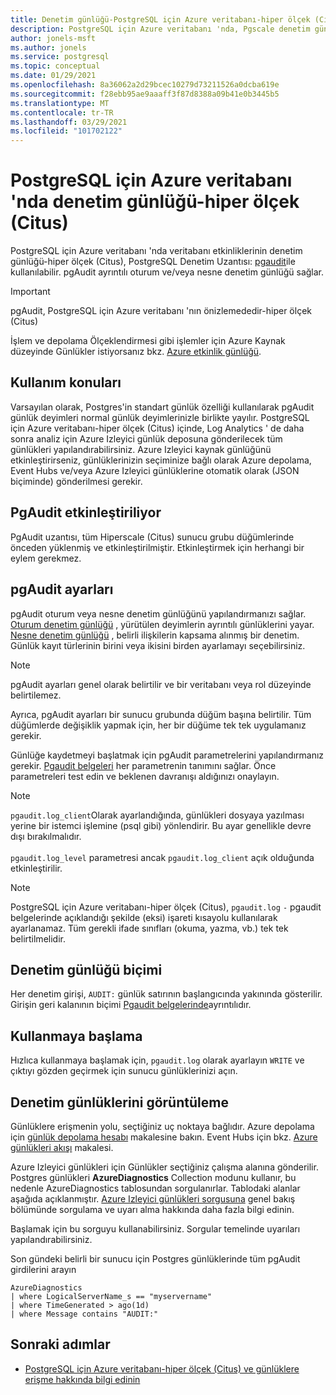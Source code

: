 ```yaml
---
title: Denetim günlüğü-PostgreSQL için Azure veritabanı-hiper ölçek (Citus)
description: PostgreSQL için Azure veritabanı 'nda, Pgscale denetim günlüğü için kavramlar-hiper ölçek (Citus).
author: jonels-msft
ms.author: jonels
ms.service: postgresql
ms.topic: conceptual
ms.date: 01/29/2021
ms.openlocfilehash: 8a36062a2d29bcec10279d73211526a0dcba619e
ms.sourcegitcommit: f28ebb95ae9aaaff3f87d8388a09b41e0b3445b5
ms.translationtype: MT
ms.contentlocale: tr-TR
ms.lasthandoff: 03/29/2021
ms.locfileid: "101702122"
---
```

# <a name="audit-logging-in-azure-database-for-postgresql---hyperscale-citus"></a>PostgreSQL için Azure veritabanı 'nda denetim günlüğü-hiper ölçek (Citus)

PostgreSQL için Azure veritabanı 'nda veritabanı etkinliklerinin denetim günlüğü-hiper ölçek (Citus), PostgreSQL Denetim Uzantısı: [pgaudit](https://www.pgaudit.org/)ile kullanılabilir. pgAudit ayrıntılı oturum ve/veya nesne denetim günlüğü sağlar.

> [!IMPORTANT]
> pgAudit, PostgreSQL için Azure veritabanı 'nın önizlemededir-hiper ölçek (Citus)

İşlem ve depolama Ölçeklendirmesi gibi işlemler için Azure Kaynak düzeyinde Günlükler istiyorsanız bkz. [Azure etkinlik günlüğü](../azure-monitor/essentials/platform-logs-overview.md).

## <a name="usage-considerations"></a>Kullanım konuları
Varsayılan olarak, Postgres'in standart günlük özelliği kullanılarak pgAudit günlük deyimleri normal günlük deyimlerinizle birlikte yayılır. PostgreSQL için Azure veritabanı-hiper ölçek (Citus) içinde, Log Analytics ' de daha sonra analiz için Azure Izleyici günlük deposuna gönderilecek tüm günlükleri yapılandırabilirsiniz. Azure Izleyici kaynak günlüğünü etkinleştirirseniz, günlüklerinizin seçiminize bağlı olarak Azure depolama, Event Hubs ve/veya Azure Izleyici günlüklerine otomatik olarak (JSON biçiminde) gönderilmesi gerekir.

## <a name="enabling-pgaudit"></a>PgAudit etkinleştiriliyor

PgAudit uzantısı, tüm Hiperscale (Citus) sunucu grubu düğümlerinde önceden yüklenmiş ve etkinleştirilmiştir. Etkinleştirmek için herhangi bir eylem gerekmez.

## <a name="pgaudit-settings"></a>pgAudit ayarları

pgAudit oturum veya nesne denetim günlüğünü yapılandırmanızı sağlar. [Oturum denetim günlüğü](https://github.com/pgaudit/pgaudit/blob/master/README.md#session-audit-logging) , yürütülen deyimlerin ayrıntılı günlüklerini yayar. [Nesne denetim günlüğü](https://github.com/pgaudit/pgaudit/blob/master/README.md#object-audit-logging) , belirli ilişkilerin kapsama alınmış bir denetim. Günlük kayıt türlerinin birini veya ikisini birden ayarlamayı seçebilirsiniz. 

> [!NOTE]
> pgAudit ayarları genel olarak belirtilir ve bir veritabanı veya rol düzeyinde belirtilemez.
>
> Ayrıca, pgAudit ayarları bir sunucu grubunda düğüm başına belirtilir. Tüm düğümlerde değişiklik yapmak için, her bir düğüme tek tek uygulamanız gerekir.

Günlüğe kaydetmeyi başlatmak için pgAudit parametrelerini yapılandırmanız gerekir. [Pgaudit belgeleri](https://github.com/pgaudit/pgaudit/blob/master/README.md#settings) her parametrenin tanımını sağlar. Önce parametreleri test edin ve beklenen davranışı aldığınızı onaylayın.

> [!NOTE]
> `pgaudit.log_client`Olarak ayarlandığında, günlükleri dosyaya yazılması yerine bir istemci işlemine (psql gibi) yönlendirir. Bu ayar genellikle devre dışı bırakılmalıdır. <br> <br>
> `pgaudit.log_level` parametresi ancak `pgaudit.log_client` açık olduğunda etkinleştirilir.

> [!NOTE]
> PostgreSQL için Azure veritabanı-hiper ölçek (Citus), `pgaudit.log` `-` pgaudit belgelerinde açıklandığı şekilde (eksi) işareti kısayolu kullanılarak ayarlanamaz. Tüm gerekli ifade sınıfları (okuma, yazma, vb.) tek tek belirtilmelidir.

## <a name="audit-log-format"></a>Denetim günlüğü biçimi
Her denetim girişi, `AUDIT:` günlük satırının başlangıcında yakınında gösterilir. Girişin geri kalanının biçimi [Pgaudit belgelerinde](https://github.com/pgaudit/pgaudit/blob/master/README.md#format)ayrıntılıdır.

## <a name="getting-started"></a>Kullanmaya başlama
Hızlıca kullanmaya başlamak için, `pgaudit.log` olarak ayarlayın `WRITE` ve çıktıyı gözden geçirmek için sunucu günlüklerinizi açın. 

## <a name="viewing-audit-logs"></a>Denetim günlüklerini görüntüleme
Günlüklere erişmenin yolu, seçtiğiniz uç noktaya bağlıdır. Azure depolama için [günlük depolama hesabı](../azure-monitor/essentials/resource-logs.md#send-to-azure-storage) makalesine bakın. Event Hubs için bkz. [Azure günlükleri akışı](../azure-monitor/essentials/resource-logs.md#send-to-azure-event-hubs) makalesi.

Azure Izleyici günlükleri için Günlükler seçtiğiniz çalışma alanına gönderilir. Postgres günlükleri **AzureDiagnostics** Collection modunu kullanır, bu nedenle AzureDiagnostics tablosundan sorgulanırlar. Tablodaki alanlar aşağıda açıklanmıştır. [Azure Izleyici günlükleri sorgusuna](../azure-monitor/logs/log-query-overview.md) genel bakış bölümünde sorgulama ve uyarı alma hakkında daha fazla bilgi edinin.

Başlamak için bu sorguyu kullanabilirsiniz. Sorgular temelinde uyarıları yapılandırabilirsiniz.

Son gündeki belirli bir sunucu için Postgres günlüklerinde tüm pgAudit girdilerini arayın
```kusto
AzureDiagnostics
| where LogicalServerName_s == "myservername"
| where TimeGenerated > ago(1d) 
| where Message contains "AUDIT:"
```

## <a name="next-steps"></a>Sonraki adımlar

- [PostgreSQL için Azure veritabanı-hiper ölçek (Citus) ve günlüklere erişme hakkında bilgi edinin](howto-hyperscale-logging.md)